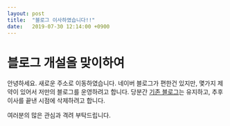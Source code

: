 ```yaml
---
layout: post
title:  "블로그 이사하였습니다!!"
date:   2019-07-30 12:14:00 +0900
---
```

# 블로그 개설을 맞이하여
안녕하세요. 
새로운 주소로 이동하였습니다. 
네이버 블로그가 편한건 있지만, 
몇가지 제약이 있어서 저만의 블로그를 운영하려고 합니다. 
당분간 [기존 블로그]([https://blog.naver.com/junimnje](https://blog.naver.com/junimnje))는 유지하고, 추후 이사를 
끝낸 시점에 삭제하려고 합니다. 

여러분의 많은 관심과 격려 부탁드립니다. 
